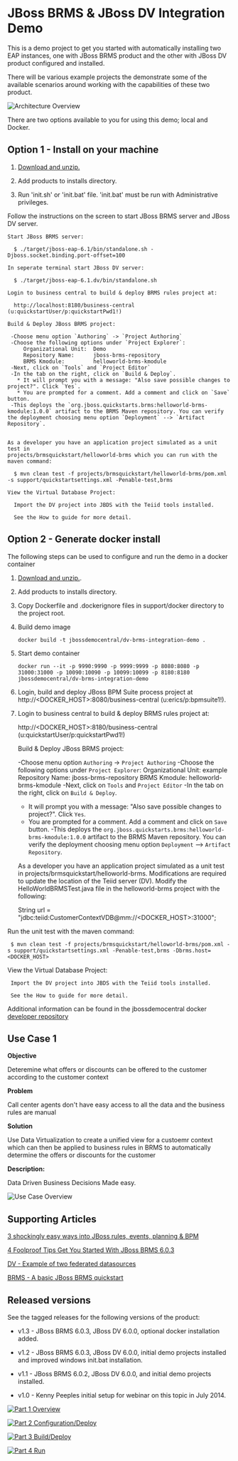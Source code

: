 JBoss BRMS & JBoss DV Integration Demo
======================================
This is a demo project to get you started with automatically installing two EAP instances, one with JBoss 
BRMS product and the other with JBoss DV product configured and installed.

There will be various example projects the demonstrate some of the available scenarios around working with 
the capabilities of these two product.

![Architecture Overview](https://github.com/kpeeples/dv-brms-integration-demo/blob/master/docs/demo-images/dv%2Bbrms-image2.JPG)

There are two options available to you for using this demo; local and Docker.


Option 1 - Install on your machine
----------------------------------
1. [Download and unzip.](https://github.com/kpeeples/dv-brms-integration-demo/archive/master.zip)

2. Add products to installs directory.

3. Run 'init.sh' or 'init.bat' file. 'init.bat' must be run with Administrative privileges. 

Follow the instructions on the screen to start JBoss BRMS server and JBoss DV server.

   ```
   Start JBoss BRMS server:                                                       
                                                                                       
     $ ./target/jboss-eap-6.1/bin/standalone.sh -Djboss.socket.binding.port-offset=100 
                                                                                       
   In seperate terminal start JBoss DV server:                                         
                                                                                       
     $ ./target/jboss-eap-6.1.dv/bin/standalone.sh                                     
                                                                                       
   Login to business central to build & deploy BRMS rules project at:                     
                                                                                       
     http://localhost:8180/business-central     (u:quickstartUser/p:quickstartPwd1!)                      
                                                                                       
   Build & Deploy JBoss BRMS project:

    -Choose menu option `Authoring` -> `Project Authoring`  
    -Choose the following options under `Project Explorer`:  
        Organizational Unit:  Demo  
        Repository Name:      jboss-brms-repository  
        BRMS Kmodule:         helloworld-brms-kmodule  
    -Next, click on `Tools` and `Project Editor`  
    -In the tab on the right, click on `Build & Deploy`.   
      * It will prompt you with a message: "Also save possible changes to project?". Click `Yes`.  
      * You are prompted for a comment. Add a comment and click on `Save` button.  
    -This deploys the `org.jboss.quickstarts.brms:helloworld-brms-kmodule:1.0.0` artifact to the BRMS Maven repository. You can verify the deployment choosing menu option `Deployment` --> `Artifact Repository`.  


   As a developer you have an application project simulated as a unit test in             
   projects/brmsquickstart/helloworld-brms which you can run with the maven command:      
                                                                                       
     $ mvn clean test -f projects/brmsquickstart/helloworld-brms/pom.xml -s support/quickstartsettings.xml -Penable-test,brms                        
                                                                                       
   View the Virtual Database Project:                                                                     
                                                                                       
     Import the DV project into JBDS with the Teiid tools installed.  

     See the How to guide for more detail.  
   ```


Option 2 - Generate docker install
----------------------------------
The following steps can be used to configure and run the demo in a docker container

1. [Download and unzip.](https://github.com/jbossdemocentral/brms-fuse-integration-demo/archive/master.zip).

2. Add products to installs directory.

3. Copy Dockerfile and .dockerignore files in support/docker directory to the project root.

4. Build demo image

	```
	docker build -t jbossdemocentral/dv-brms-integration-demo .
	```
5. Start demo container

	```
	docker run --it -p 9990:9990 -p 9999:9999 -p 8080:8080 -p 31000:31000 -p 10090:10090 -p 10099:10099 -p 8180:8180 jbossdemocentral/dv-brms-integration-demo
	```

6. Login, build and deploy JBoss BPM Suite process project at http://<DOCKER_HOST>:8080/business-central (u:erics/p:bpmsuite1!).

7. Login to business central to build & deploy BRMS rules project at:

     http://<DOCKER_HOST>:8180/business-central     (u:quickstartUser/p:quickstartPwd1!)                  

   Build & Deploy JBoss BRMS project:

    -Choose menu option `Authoring` -> `Project Authoring`
    -Choose the following options under `Project Explorer`:
        Organizational Unit:  example
        Repository Name:      jboss-brms-repository
        BRMS Kmodule:         helloworld-brms-kmodule
    -Next, click on `Tools` and `Project Editor`
    -In the tab on the right, click on `Build & Deploy`.
      * It will prompt you with a message: "Also save possible changes to project?". Click `Yes`.
      * You are prompted for a comment. Add a comment and click on `Save` button.
    -This deploys the `org.jboss.quickstarts.brms:helloworld-brms-kmodule:1.0.0` artifact to the BRMS Maven repository. You can verify the deployment choosing menu option `Deployment` --> `Artifact Repository`.


   As a developer you have an application project simulated as a unit test in
   projects/brmsquickstart/helloworld-brms. Modifications are required to update the location of the Teiid server (DV). Modify the HelloWorldBRMSTest.java file in the helloworld-brms project with the following:

 
    String url = "jdbc:teiid:CustomerContextVDB@mm://<DOCKER_HOST>:31000";
 

Run the unit test with the maven command:

     $ mvn clean test -f projects/brmsquickstart/helloworld-brms/pom.xml -s support/quickstartsettings.xml -Penable-test,brms -Dbrms.host=<DOCKER_HOST>                        

   View the Virtual Database Project:

     Import the DV project into JBDS with the Teiid tools installed.

     See the How to guide for more detail.
  

Additional information can be found in the jbossdemocentral docker [developer repository](https://github.com/jbossdemocentral/docker-developer)



Use Case 1 
----------  

**Objective**   

Deteremine what offers or discounts can be offered to the customer according to the customer context   

**Problem**   

Call center agents don't have easy access to all the data and the business rules are manual   

**Solution**   

Use Data Virtualization to create a unified view for a custoemr context which can then be applied to business rules in BRMS to automatically determine the offers or discounts for the customer   

**Description:**  

Data Driven Business Decisions Made easy.  

![Use Case Overview](https://github.com/kpeeples/dv-brms-integration-demo/blob/master/docs/demo-images/dv%2Bbrms-image4.JPG)


Supporting Articles
-------------------
[3 shockingly easy ways into JBoss rules, events, planning & BPM](http://www.schabell.org/2015/01/3-shockingly-easy-ways-into-jboss-brms-bpmsuite.html)

[4 Foolproof Tips Get You Started With JBoss BRMS 6.0.3](http://www.schabell.org/2014/10/4-foolproof-tips-get-started-jboss-brms-603.html)

[DV - Example of two federated datasources](https://developer.jboss.org/docs/DOC-18404)

[BRMS - A basic JBoss BRMS quickstart](http://www.jboss.org/quickstarts/brms/helloworld-brms) 


Released versions
-----------------
See the tagged releases for the following versions of the product:

- v1.3 - JBoss BRMS 6.0.3, JBoss DV 6.0.0, optional docker installation added.

- v1.2 - JBoss BRMS 6.0.3, JBoss DV 6.0.0, initial demo projects installed and improved windows init.bat installation.

- v1.1 - JBoss BRMS 6.0.2, JBoss DV 6.0.0, and initial demo projects installed.

- v1.0 - Kenny Peeples initial setup for webinar on this topic in July 2014.


[![Part 1 Overview](docs/demo-images/video1.png)](http://vimeo.com/user16928011/dv-brms-integrated-demo-part1)

[![Part 2 Configuration/Deploy](docs/demo-images/video2.png)](http://vimeo.com/user16928011/dv-brms-integrated-demo-part2)

[![Part 3 Build/Deploy](docs/demo-images/video3.png)](http://vimeo.com/user16928011/dv-brms-integrated-demo-part3) 

[![Part 4 Run](docs/demo-images/video4.png)](http://vimeo.com/user16928011/dv-brms-integrated-demo-part4) 

